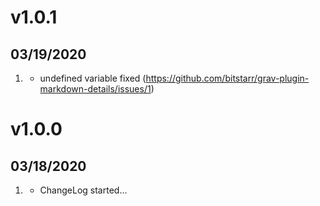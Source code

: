 # v1.0.1
## 03/19/2020

1. [](#bugfix)
    * undefined variable fixed (https://github.com/bitstarr/grav-plugin-markdown-details/issues/1)

# v1.0.0
## 03/18/2020

1. [](#new)
    * ChangeLog started...
